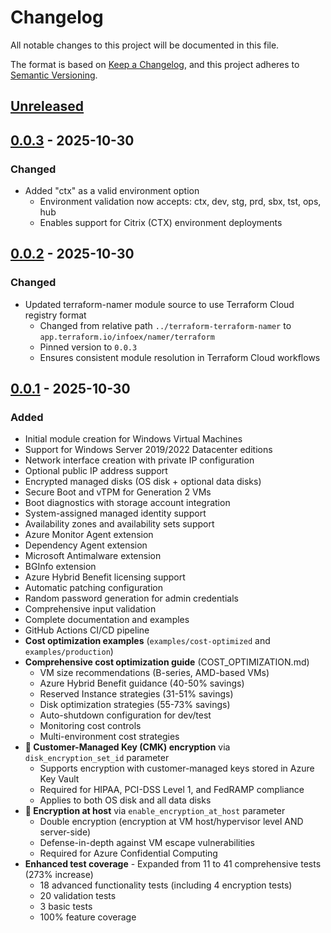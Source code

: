 # Changelog

All notable changes to this project will be documented in this file.

The format is based on [Keep a Changelog](https://keepachangelog.com/en/1.0.0/),
and this project adheres to [Semantic Versioning](https://semver.org/spec/v2.0.0.html).

## [Unreleased]

## [0.0.3] - 2025-10-30

### Changed
- Added "ctx" as a valid environment option
  - Environment validation now accepts: ctx, dev, stg, prd, sbx, tst, ops, hub
  - Enables support for Citrix (CTX) environment deployments

## [0.0.2] - 2025-10-30

### Changed
- Updated terraform-namer module source to use Terraform Cloud registry format
  - Changed from relative path `../terraform-terraform-namer` to `app.terraform.io/infoex/namer/terraform`
  - Pinned version to `0.0.3`
  - Ensures consistent module resolution in Terraform Cloud workflows

## [0.0.1] - 2025-10-30

### Added
- Initial module creation for Windows Virtual Machines
- Support for Windows Server 2019/2022 Datacenter editions
- Network interface creation with private IP configuration
- Optional public IP address support
- Encrypted managed disks (OS disk + optional data disks)
- Secure Boot and vTPM for Generation 2 VMs
- Boot diagnostics with storage account integration
- System-assigned managed identity support
- Availability zones and availability sets support
- Azure Monitor Agent extension
- Dependency Agent extension
- Microsoft Antimalware extension
- BGInfo extension
- Azure Hybrid Benefit licensing support
- Automatic patching configuration
- Random password generation for admin credentials
- Comprehensive input validation
- Complete documentation and examples
- GitHub Actions CI/CD pipeline
- **Cost optimization examples** (`examples/cost-optimized` and `examples/production`)
- **Comprehensive cost optimization guide** (COST_OPTIMIZATION.md)
  - VM size recommendations (B-series, AMD-based VMs)
  - Azure Hybrid Benefit guidance (40-50% savings)
  - Reserved Instance strategies (31-51% savings)
  - Disk optimization strategies (55-73% savings)
  - Auto-shutdown configuration for dev/test
  - Monitoring cost controls
  - Multi-environment cost strategies
- **🔐 Customer-Managed Key (CMK) encryption** via `disk_encryption_set_id` parameter
  - Supports encryption with customer-managed keys stored in Azure Key Vault
  - Required for HIPAA, PCI-DSS Level 1, and FedRAMP compliance
  - Applies to both OS disk and all data disks
- **🔐 Encryption at host** via `enable_encryption_at_host` parameter
  - Double encryption (encryption at VM host/hypervisor level AND server-side)
  - Defense-in-depth against VM escape vulnerabilities
  - Required for Azure Confidential Computing
- **Enhanced test coverage** - Expanded from 11 to 41 comprehensive tests (273% increase)
  - 18 advanced functionality tests (including 4 encryption tests)
  - 20 validation tests
  - 3 basic tests
  - 100% feature coverage

[unreleased]: https://github.com/excellere-it/terraform-azurerm-windows-virtual-machine/compare/v0.0.3...HEAD
[0.0.3]: https://github.com/excellere-it/terraform-azurerm-windows-virtual-machine/compare/v0.0.2...v0.0.3
[0.0.2]: https://github.com/excellere-it/terraform-azurerm-windows-virtual-machine/compare/v0.0.1...v0.0.2
[0.0.1]: https://github.com/excellere-it/terraform-azurerm-windows-virtual-machine/releases/tag/v0.0.1
